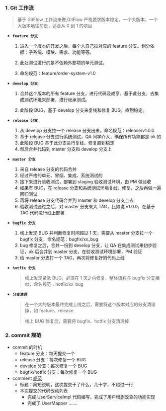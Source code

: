 ### 1. Git 工作流

> 基于 GitFlow 工作流来做,GitFlow 严格要求版本稳定，一个大版本，一个大版本地往前走，适合从 0 到 1 的项目

- **`feature 分支`**

  1. 进入一个版本的开发之后，每个人自己拉对应的 feature 分支。划分依据：子系统、模块、需求、功能等等。

  2. 此处测试进行的是不依赖外部项的单元测试。
  3. 命名规范：feature/order-system-v1.0

- **`develop 分支`**

  1. 合并这个版本的所有 feature 分支，进行代码及咸亨。基于此分支，去集成测试环境来部署，进行继承测试。

  2. 此阶段 BUG，基于 develop 分支来复线和修复 BUG，直到稳定。

- **`release 分支`**

  1. 从 develop 分支拉一个 release 分支出来，命名规范：release/v1.0.0
  2. 基于 release 分支进行系统测试，QA 同学介入，确保所有功能都是 ok 的
  3. 此阶段 BUG 基于此分支进行复线、修复直到稳定
  4. 然后合并代码到 master 分支和 develop 分支上

- **`master 分支`**

  1. 来自 release 分支的代码合并
  2. 经过严格的单元、冒烟、集成、系统测试的
  3. 接下来进行验收测试，部署到 staging 验收测试环境，由 PM 做验收
  4. 如果有 BUG，在 release 分支和系统测试环境复线、修复，之后再做一遍回归测试
  5. 再将 release 分支代码合并到 master 和 develop 分支上去
  6. 验收测试通过之后，对 master 分支来大 TAG，比如说 v1.0.0，在基于 TAG 代码进行线上部署

- **`bugfix 分支`**

  1. 线上发现 BUG 并判断修复时间超过 1 天，需要从 master 分支拉一个 bugfix 分支，命名规范：bugfix/xx_bug
  2. bug 修复之后，合并一份到 develop 分支，让 QA 在集成测试来初步验证，ok 后合并到 master 分支，在验收测试环境部署，PM 验证
  3. 给 master 分支打一个 TAG，再次将修复好的代码上线

- **`hotfix 分支`**

  >  线上发现紧急 BUG，必须在 1 天之内修复，整体流程与 bugfix 分支相似，命名规范：hotfix/xx_bug

- **`分支清理`**

  > 在一个大的版本最终完成上线之后，需要将这个版本对应的分支清理掉，如 feature、release
  >
  > 线上 BUG 修复后，需要将 bugfix、hotfix 分支清理掉



### 2. commit 规范

- commit 的时机
  - feature 分支：每天提交一个
  - release 分支：每次修复一个 BUG
  - develop 分支：每次修复一个 BUG
  - bugfix/hotfix 分支：每次修复一个 BUG
- comment [规范](../工具/Git/Git提交规范.md)
  - 标题：简短说明，这次提交干了什么，几十字，不超过一行
  - 本次提交的代码改动列表
    - 完成 UserServiceImpl 代码编写，完成了用户增删改查的功能实现
    - 完成了 UserMapper .......